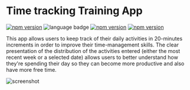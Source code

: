 # Time tracking Training App

[![npm version](https://badge.fury.io/js/express.svg)](https://badge.fury.io/js/express)
![language badge](https://img.shields.io/github/languages/top/inorrmann/Time-tracking)
[![npm version](https://badge.fury.io/js/express-handlebars.svg)](https://badge.fury.io/js/express-handlebars)
[![npm version](https://badge.fury.io/js/mongoose.svg)](https://badge.fury.io/js/mongoose)

This app allows users to keep track of their daily activities in 20-minutes increments in order to improve their time-management skills. The clear presentation of the distribution of the activities entered (either the most recent week or a selected date) allows users to better understand how they're spending their day so they can become more productive and also have more free time.

![screenshot](./time-tracking.gif)

